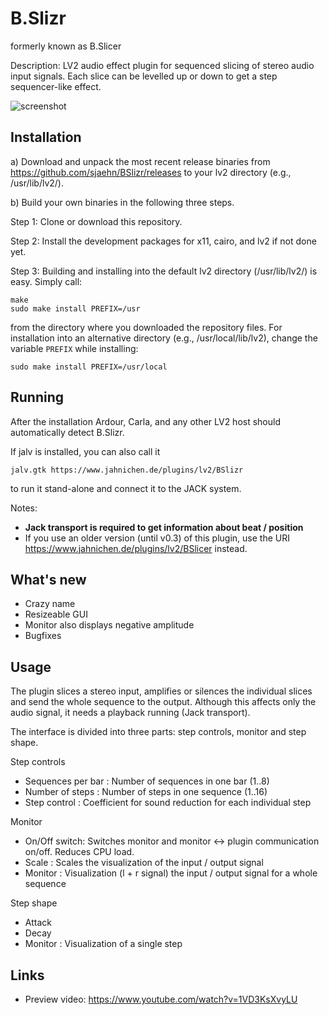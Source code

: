 # B.Slizr
formerly known as B.Slicer

Description: LV2 audio effect plugin for sequenced slicing of stereo audio input signals. Each slice can be levelled up or down to get a step sequencer-like effect.

![screenshot](https://raw.githubusercontent.com/sjaehn/bmusic-bslicer/master/Screenshot.png "Screenshot from B.Slizr")

Installation
------------
a) Download and unpack the most recent release binaries from
https://github.com/sjaehn/BSlizr/releases to your lv2 directory (e.g., /usr/lib/lv2/).

b) Build your own binaries in the following three steps.

Step 1: Clone or download this repository.

Step 2: Install the development packages for x11, cairo, and lv2 if not done yet.

Step 3: Building and installing into the default lv2 directory (/usr/lib/lv2/) is easy. Simply call:

```
make
sudo make install PREFIX=/usr
```

from the directory where you downloaded the repository files. For installation into an
alternative directory (e.g., /usr/local/lib/lv2), change the variable `PREFIX` while installing:

```
sudo make install PREFIX=/usr/local
```


Running
-------
After the installation Ardour, Carla, and any other LV2 host should automatically detect B.Slizr.

If jalv is installed, you can also call it

```
jalv.gtk https://www.jahnichen.de/plugins/lv2/BSlizr
```

to run it stand-alone and connect it to the JACK system.

Notes:

* **Jack transport is required to get information about beat / position**
* If you use an older version (until v0.3) of this plugin, use the URI https://www.jahnichen.de/plugins/lv2/BSlicer instead.

What's new
-----------
* Crazy name
* Resizeable GUI
* Monitor also displays negative amplitude
* Bugfixes

Usage
-----
The plugin slices a stereo input, amplifies or silences the individual slices and send the whole sequence to the output. Although this affects only the audio signal, it needs a playback running (Jack transport).

The interface is divided into three parts: step controls, monitor and step shape.

Step controls
* Sequences per bar : Number of sequences in one bar (1..8)
* Number of steps : Number of steps in one sequence (1..16)
* Step control : Coefficient for sound reduction for each individual step

Monitor
* On/Off switch: Switches monitor and monitor <-> plugin communication on/off. Reduces CPU load.
* Scale : Scales the visualization of the input / output signal
* Monitor : Visualization (l + r signal) the input / output signal for a whole sequence

Step shape
* Attack
* Decay
* Monitor : Visualization of a single step

Links
-----
* Preview video: https://www.youtube.com/watch?v=1VD3KsXvyLU
